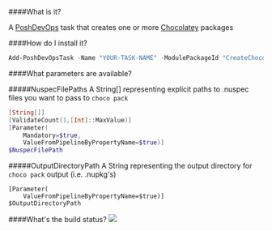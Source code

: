 ####What is it?

A [PoshDevOps](https://github.com/PoshDevOps/PoshDevOps) task that creates one or more [Chocolatey](https://chocolatey.org/) packages

####How do I install it?

```PowerShell
Add-PoshDevOpsTask -Name "YOUR-TASK-NAME" -ModulePackageId "CreateChocolateyPackage"
```

####What parameters are available?

#####NuspecFilePaths
A String[] representing explicit paths to .nuspec files you want to pass to `choco pack`
```PowerShell
[String[]]
[ValidateCount(1,[Int]::MaxValue)]
[Parameter(
    Mandatory=$true,
    ValueFromPipelineByPropertyName=$true)]
$NuspecFilePath
```
#####OutputDirectoryPath
A String representing the output directory for `choco pack` output (i.e. .nupkg's)
```PowerShell[String]
[Parameter(
    ValueFromPipelineByPropertyName=$true)]
$OutputDirectoryPath
```

####What's the build status?
![](https://ci.appveyor.com/api/projects/status/w5g8u9ia977n5r8k?svg=true)
